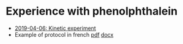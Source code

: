 # Experience with phenolphthalein

- [2019-04-06: Kinetic experiment](20190406)
- Example of protocol in french [pdf](Phenolphtalein_FR.pdf) [docx](Phenolphtalein_FR.docx)

